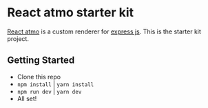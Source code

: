 # React atmo starter kit

[React atmo](https://github.com/Raathigesh/react-atmo) is a custom renderer for [express js](https://expressjs.com/). This is the starter kit project.

## Getting Started

* Clone this repo
* `npm install` | `yarn install`
* `npm run dev` | `yarn dev`
* All set!

